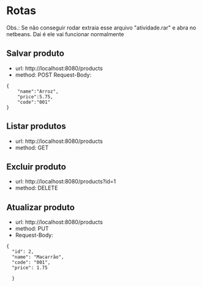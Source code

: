 # Rotas

Obs.: Se não conseguir rodar extraia esse arquivo "atividade.rar" e abra no netbeans. Dai é ele vai funcionar normalmente
## Salvar produto
- url: http://localhost:8080/products
- method: POST
Request-Body: 
```
{
    "name":"Arroz",
    "price":5.75,
    "code":"001"
}
```
## Listar produtos
- url: http://localhost:8080/products
- method: GET

## Excluir produto
- url: http://localhost:8080/products?id=1
- method: DELETE
## Atualizar produto
- url: http://localhost:8080/products
- method: PUT
- Request-Body: 
```
{
  "id": 2,
  "name": "Macarrão",
  "code": "001",
  "price": 1.75
  
  }
```

